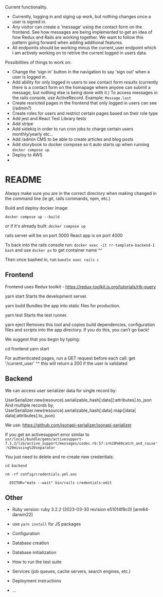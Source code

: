 Current functionality.
- Currently, logging in and siging up work, but nothing changes once a user is signed in.
- Any visitor can create a 'message' using the contact form on the frontend. See how messages are being implemented to get an idea of how Redux and Rails are working together. We want to follow this pattern going forward when adding additional features.
- All endpoints should be working minus the current_user endpoint which I am actively working on to retrive the current logged in users data.


Possibilities of things to work on:
- Change the 'sign in' button in the navigation to say 'sign out' when a user is logged in.
- Add ability for only logged in users to see contact form results (currently there is a contact form on the homapage where anyone can submit a message, but nothing else is being done with it.) To access messages in the rails console, use ActiveRecord. Example: `Message.last`
- Create resricted pages in the frontend that only logged in users can see (/admin?)
- Create roles for users and restrict certain pages based on their role type
- Add jest and React Test Library tests
- Add stripe
- Add sidekiq in order to run cron jobs to charge certain users monthly/yearly etc...
- Add /admin CMS to be able to create articles and blog posts
- Add storybook to docker compose so it auto starts up when running `docker compose up`
- Deploy to AWS
- 


# README

Always make sure you are in the correct directory when making changed in the command line (ie git, rails commands, npm, etc.)

Build and deploy docker image:

`docker compose up --build`

or if it's already built:
`docker compose up`

rails server will be on port 3000
React app is on port 4000

To back into the rails console run:
`docker exec -it rr-template-backend-1 bash`
and use
`docker ps` to get container name ^^

Then once bashed in, run `bundle exec rails c`


## Frontend

Frontend uses Redux toolkit - https://redux-toolkit.js.org/tutorials/rtk-query


yarn start
    Starts the development server.

  yarn build
    Bundles the app into static files for production.

  yarn test
    Starts the test runner.

  yarn eject
    Removes this tool and copies build dependencies, configuration files
    and scripts into the app directory. If you do this, you can’t go back!

We suggest that you begin by typing:

  cd frontend
  yarn start

For authenticated pages, run a GET request before each call:
get '/current_user'
^^ this will return a 200 if the user is validated


## Backend
We can access user serializer data for single record by:

UserSerializer.new(resource).serializable_hash[:data][:attributes].to_json
And multiple records by,
UserSerializer.new(resource).serializable_hash[:data].map{|data| data[:attributes].to_json}


We use: https://github.com/jsonapi-serializer/jsonapi-serializer


If you get an activesupport error similar to `usr/local/bundle/gems/activesupport-7.1.2/lib/active_support/messages/codec.rb:57:in%20%60catch_and_raise':%20missing%20separator`

You just need to delete and re-create new credentials:

`cd backend`

`rm -rf config/credentials.yml.enc`

`  EDITOR="mate --wait" bin/rails credentials:edit`



## Other

* Ruby version: ruby 3.2.2 (2023-03-30 revision e51014f9c0) [arm64-darwin22]

* use `yarn install` for JS packages




* Configuration

* Database creation

* Database initialization

* How to run the test suite

* Services (job queues, cache servers, search engines, etc.)

* Deployment instructions

* ...
